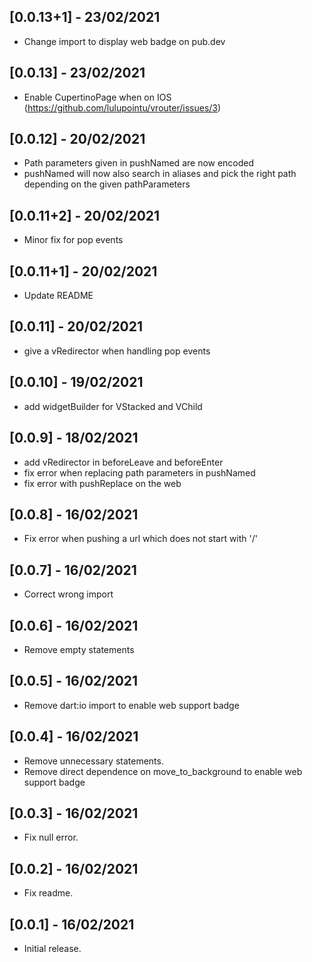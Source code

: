 ## [0.0.13+1] - 23/02/2021

* Change import to display web badge on pub.dev

## [0.0.13] - 23/02/2021

* Enable CupertinoPage when on IOS (https://github.com/lulupointu/vrouter/issues/3)

## [0.0.12] - 20/02/2021

* Path parameters given in pushNamed are now encoded
* pushNamed will now also search in aliases and pick the right path depending on the given pathParameters

## [0.0.11+2] - 20/02/2021

* Minor fix for pop events

## [0.0.11+1] - 20/02/2021

* Update README

## [0.0.11] - 20/02/2021

* give a vRedirector when handling pop events

## [0.0.10] - 19/02/2021

* add widgetBuilder for VStacked and VChild

## [0.0.9] - 18/02/2021

* add vRedirector in beforeLeave and beforeEnter
* fix error when replacing path parameters in pushNamed
* fix error with pushReplace on the web

## [0.0.8] - 16/02/2021

* Fix error when pushing a url which does not start with '/'

## [0.0.7] - 16/02/2021

* Correct wrong import

## [0.0.6] - 16/02/2021

* Remove empty statements

## [0.0.5] - 16/02/2021

* Remove dart:io import to enable web support badge

## [0.0.4] - 16/02/2021

* Remove unnecessary statements.
* Remove direct dependence on move_to_background to enable web support badge

## [0.0.3] - 16/02/2021

* Fix null error.

## [0.0.2] - 16/02/2021

* Fix readme.

## [0.0.1] - 16/02/2021

* Initial release.
